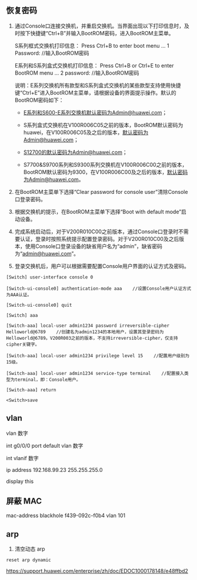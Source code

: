 ## 恢复密码

1. 通过Console口连接交换机，并重启交换机。当界面出现以下打印信息时，及时按下快捷键“Ctrl+B”并输入BootROM密码，进入BootROM主菜单。

    S系列框式交换机打印信息： 
        Press Ctrl+B to enter boot menu ... 1
        Password: //输入BootROM密码

    E系列和S系列盒式交换机打印信息： 
        Press Ctrl+B or Ctrl+E to enter BootROM menu ... 2
        password: //输入BootROM密码 

    说明：E系列交换机所有款型和S系列盒式交换机的某些款型支持使用快捷键“Ctrl+E”进入BootROM主菜单，请根据设备的界面提示操作。默认的BootROM密码如下：

    * E系列和S600-E系列交换机默认密码为Admin@huawei.com；

    * S系列盒式交换机在V100R006C05之前的版本，BootROM默认密码为huawei，在V100R006C05及之后的版本，默认密码为Admin@huawei.com；

    * S12700的默认密码为Admin@huawei.com；

    * S7700&S9700系列和S9300系列交换机在V100R006C00之前的版本，BootROM默认密码为9300，在V100R006C00及之后的版本，默认密码为Admin@huawei.com。


2. 在BootROM主菜单下选择“Clear password for console user”清除Console口登录密码。 


3. 根据交换机的提示，在BootROM主菜单下选择“Boot with default mode”启动设备。 


4. 完成系统启动后，对于V200R010C00之前版本，通过Console口登录时不需要认证，登录时按照系统提示配置登录密码。对于V200R010C00及之后版本，使用Console口登录设备的缺省用户名为“admin”，缺省密码为“admin@huawei.com”。

 
5. 登录交换机后，用户可以根据需要配置Console用户界面的认证方式及密码。

  ```
  [Switch] user-interface console 0

  [Switch-ui-console0] authentication-mode aaa    //设置Console用户认证方式为AAA认证。

  [Switch-ui-console0] quit

  [Switch] aaa

  [Switch-aaa] local-user admin1234 password irreversible-cipher Helloworld@6789    //创建名为admin1234的本地用户，设置其登录密码为Helloworld@6789。V200R003之前的版本，不支持irreversible-cipher，仅支持cipher关键字。

  [Switch-aaa] local-user admin1234 privilege level 15    //配置用户级别为15级。

  [Switch-aaa] local-user admin1234 service-type terminal    //配置接入类型为terminal，即：Console用户。

  [Switch-aaa] return

  <Switch>save

  ```


## vlan

vlan 数字

int g0/0/0
port default vlan 数字

int vlanif 数字

ip address 192.168.99.23 255.255.255.0

display this





## 屏蔽 MAC

mac-address blackhole f439-092c-f0b4 vlan 101


## arp

1. 清空动态 arp

```
reset arp dynamic
```

https://support.huawei.com/enterprise/zh/doc/EDOC1000178148/e48ffbd2
